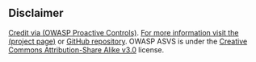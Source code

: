 ## Disclaimer
 
[Credit via (OWASP Proactive Controls)](https://owasp.org/www-project-proactive-controls/).
[For more information visit the (project page)](https://owasp.org/www-project-proactive-controls/) or [GitHub repository](https://github.com/OWASP/www-project-proactive-controls/).
OWASP ASVS is under the [Creative Commons Attribution-Share Alike v3.0](https://creativecommons.org/licenses/by-sa/3.0/) license.